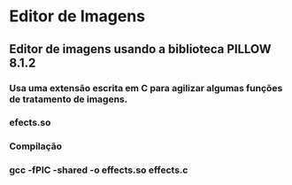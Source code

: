 # Editor de Imagens
## Editor de imagens usando a biblioteca PILLOW 8.1.2
### Usa uma extensão escrita em C para agilizar algumas funções de tratamento de imagens.
### efects.so
### Compilação
### gcc -fPIC -shared -o effects.so effects.c
